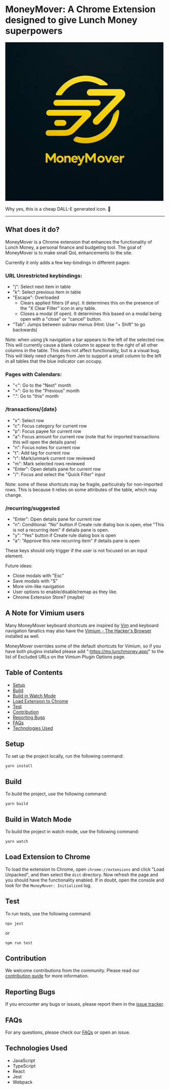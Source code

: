 # MoneyMover: A Chrome Extension designed to give Lunch Money superpowers

<img height="500" width="500" src="public/icon.png" />

Why yes, this is a cheap DALL-E generated icon. 😬

---

## What does it do?

MoneyMover is a Chrome extension that enhances the functionality of Lunch Money, a personal finance and budgeting tool.
The goal of MoneyMover is to make small QoL enhancements to the site.

Currently it only adds a few key-bindings in different pages:

### URL Unrestricted keybindings:
- "j": Select next item in table
- "k": Select previous item in table
- "Escape": Overloaded
  - Clears applied filters (if any). It determines this on the presence of the "X Clear Filter" icon in any table.
  - Closes a modal (if open). It determines this based on a modal being open with a "close" or "cancel" button.
- "Tab": Jumps between subnav menus (Hint: Use "+ Shift" to go backwards)

Note: when using j/k navigation a bar appears to the left of the selected row. This will currently cause a blank column to appear to the right of all other columns in the table. This does not affect functionality, but is a visual bug. This will likely need changes from Jen to support a small column to the left in all tables that the blue indicator can occupy.

### Pages with Calendars:

- "<": Go to the "Next" month
- ">": Go to the "Previous" month
- ".": Go to "this" month

### /transactions/{date}
- "x": Select row
- "c": Focus category for current row
- "p": Focus payee for current row
- "a": Focus amount for current row (note that for imported transactions this will open the details pane)
- "n": Focus notes for current row
- "t": Add tag for current row
- "r": Mark/unmark current row reviewed
- "m": Mark selected rows reviewed
- "Enter": Open details pane for current row
- "/": Focus and select the "Quick Filter" input

Note: some of these shortcuts may be fragile, particulraly for non-imported rows. This is because it relies on some attributes of the table, which may change.

### /recurring/suggested
- "Enter": Open details pane for current row
- "n": Conditional: "No" button if Create rule dialog box is open, else "This is not a recurring item" if details pane is open.
- "y": "Yes" button if Create rule dialog box is open
- "a": "Approve this new recurring item" if details pane is open

These keys should only trigger if the user is not focused on an input element.

Future ideas:

- Close modals with "Esc"
- Save modals with "S"
- More vim-like navigation
- User options to enable/disable/remap as they like.
- Chrome Extension Store? (maybe)

## A Note for Vimium users
Many MoneyMover keyboard shortcuts are inspired by [Vim](https://www.vim.org/) and keyboard navigation fanatics may also have the [Vimium - The Hacker's Browser](https://vimium.github.io/) installed as well.

MoneyMover overrides some of the default shortcuts for Vimium, so if you have both plugins installed please add ":https://my.lunchmoney.app/" to the list of Excluded URLs on the Vimium Plugin Options page.

## Table of Contents

- [Setup](#setup)
- [Build](#build)
- [Build in Watch Mode](#build-in-watch-mode)
- [Load Extension to Chrome](#load-extension-to-chrome)
- [Test](#test)
- [Contribution](#contribution)
- [Reporting Bugs](#reporting-bugs)
- [FAQs](#faqs)
- [Technologies Used](#technologies-used)

## Setup

To set up the project locally, run the following command:

```
yarn install
```

## Build

To build the project, use the following command:

```
yarn build
```

## Build in Watch Mode

To build the project in watch mode, use the following command:

```
yarn watch
```

## Load Extension to Chrome

To load the extension to Chrome, open `chrome://extensions` and click "Load Unpacked", and then select the `dist` directory. Now refresh the page and you should have the functionality enabled. If in doubt, open the console and look for the `MoneyMover: Initialized` log.

## Test

To run tests, use the following command:

```
npx jest
```

or

```
npm run test
```

## Contribution

We welcome contributions from the community. Please read our [contribution guide](CONTRIBUTING.md) for more information.

## Reporting Bugs

If you encounter any bugs or issues, please report them in the [issue tracker](https://github.com/yourusername/yourrepository/issues).

## FAQs

For any questions, please check our [FAQs](FAQ.md) or open an issue.

## Technologies Used

- JavaScript
- TypeScript
- React
- Jest
- Webpack
